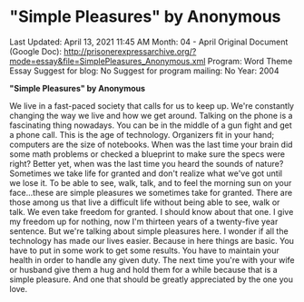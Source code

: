 # "Simple Pleasures" by Anonymous

Last Updated: April 13, 2021 11:45 AM
Month: 04 - April
Original Document (Google Doc): http://prisonerexpressarchive.org/?mode=essay&file=SimplePleasures_Anonymous.xml
Program: Word Theme Essay
Suggest for blog: No
Suggest for program mailing: No
Year: 2004

**"Simple Pleasures" by Anonymous**

We live in a fast-paced society that calls for us to keep up. We're constantly changing the way we live and how we get around. Talking on the phone is a fascinating thing nowadays. You can be in the middle of a gun fight and get a phone call. This is the age of technology. Organizers fit in your hand; computers are the size of notebooks. When was the last time your brain did some math problems or checked a blueprint to make sure the specs were right? Better yet, when was the last time you heard the sounds of nature? Sometimes we take life for granted and don't realize what we've got until we lose it. To be able to see, walk, talk, and to feel the morning sun on your face...these are simple pleasures we sometimes take for granted. There are those among us that live a difficult life without being able to see, walk or talk. We even take freedom for granted. I should know about that one. I give my freedom up for nothing, now I'm thirteen years of a twenty-five year sentence. But we're talking about simple pleasures here. I wonder if all the technology has made our lives easier. Because in here things are basic. You have to put in some work to get some results. You have to maintain your health in order to handle any given duty. The next time you're with your wife or husband give them a hug and hold them for a while because that is a simple pleasure. And one that should be greatly appreciated by the one you love.
